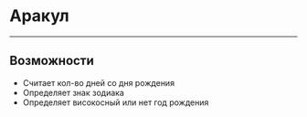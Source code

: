 # Аракул
---
## Возможности
* Считает кол-во дней со дня рождения
* Определяет знак зодиака
* Определяет високосный или нет год рождения
